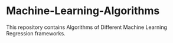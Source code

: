 # Machine-Learning-Algorithms

This repository contains Algorithms of Different Machine Learning Regression frameworks.